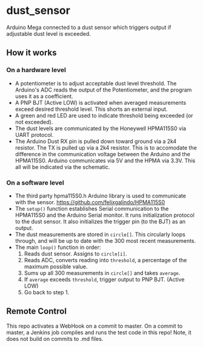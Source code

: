 # dust_sensor

Arduino Mega connected to a dust sensor which triggers output if adjustable dust level is exceeded.

## How it works

### On a hardware level

* A potentiometer is to adjust acceptable dust level threshold. The Arduino's ADC reads the output of the Potentiometer, and the program uses it as a coefficient.
* A PNP BJT (Active LOW) is activated when averaged measurements exceed desired threshold level. This shorts an external input.
* A green and red LED are used to indicate threshold being exceeded (or not exceeded).
* The dust levels are communicated by the Honeywell HPMA115S0 via UART protocol.
* The Arduino Dust RX pin is pulled down toward ground via a 2k4 resistor. The TX is pulled up via a 2k4 resistor. This is to accomodate the difference in the communication voltage between the Arduino and the HPMA115S0. Arduino communicates via 5V and the HPMA via 3.3V. This all will be indicated via the schematic.

### On a software level

* The third party hpma115S0.h Arduino library is used to communicate with the sensor. https://github.com/felixgalindo/HPMA115S0
* The `setup()` function establishes Serial communication to the HPMA115S0 and the Arduino Serial monitor. It runs initialization protocol to the dust sensor. It also initializes the trigger pin (to the BJT) as an output.
* The dust measurements are stored in `circle[]`. This circularly loops through, and will be up to date with the 300 most recent measurements.
* The main `loop()` function in order:
    1. Reads dust sensor. Assigns to `circle[i]`.
    2. Reads ADC, converts reading into `threshold`, a percentage of the maximum possible value.
    3. Sums up all 300 measurements in `circle[]` and takes `average`.
    4. If `average` exceeds `threshold`, trigger output to PNP BJT. (Active LOW)
    5. Go back to step 1.

## Remote Control

This repo activates a WebHook on a commit to master. On a commit to master, a Jenkins job compiles and runs the test code in this repo!
Note, it does not build on commits to .md files.


